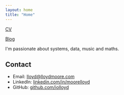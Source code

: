 ```yaml
---
layout: home
title: "Home"
---
```


<p><a href="{{ '/cv' | relative_url }}">CV</a></p>
<p><a href="{{ '/blog/' | relative_url }}">Blog</a></p>

I'm passionate about systems, data, music and maths.

## Contact

- Email: [lloyd@lloydmoore.com](mailto:lloyd@lloydmoore.com)
- LinkedIn: [linkedin.com/in/moorelloyd](https://www.linkedin.com/in/moorelloyd)
- GitHub: [github.com/iolloyd](https://github.com/iolloyd)
